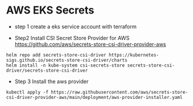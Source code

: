 # AWS EKS Secrets

- step 1 create a eks service account with terraform

- Step2 Install CSI Secret Store Provider for AWS https://github.com/aws/secrets-store-csi-driver-provider-aws

```helm
helm repo add secrets-store-csi-driver https://kubernetes-sigs.github.io/secrets-store-csi-driver/charts
helm install -n kube-system csi-secrets-store secrets-store-csi-driver/secrets-store-csi-driver
```

- Step 3 Install the aws provider
```kubectl
kubectl apply -f https://raw.githubusercontent.com/aws/secrets-store-csi-driver-provider-aws/main/deployment/aws-provider-installer.yaml
```